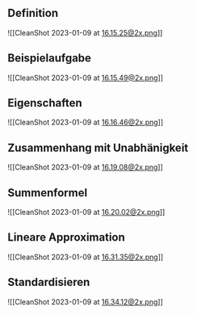 ## Definition

![[CleanShot 2023-01-09 at 16.15.25@2x.png]]

## Beispielaufgabe

![[CleanShot 2023-01-09 at 16.15.49@2x.png]]

## Eigenschaften

![[CleanShot 2023-01-09 at 16.16.46@2x.png]]

## Zusammenhang mit Unabhänigkeit

![[CleanShot 2023-01-09 at 16.19.08@2x.png]]

## Summenformel

![[CleanShot 2023-01-09 at 16.20.02@2x.png]]

## Lineare Approximation

![[CleanShot 2023-01-09 at 16.31.35@2x.png]]

## Standardisieren

![[CleanShot 2023-01-09 at 16.34.12@2x.png]]
